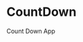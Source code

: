 # CountDown
 Count Down App
     
        
                                         
                                       
                                        
                              
                  
         
  
 
  
